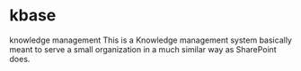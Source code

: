 # kbase
knowledge management
This is a Knowledge management system basically meant to serve a small organization in a much similar way as SharePoint does.
